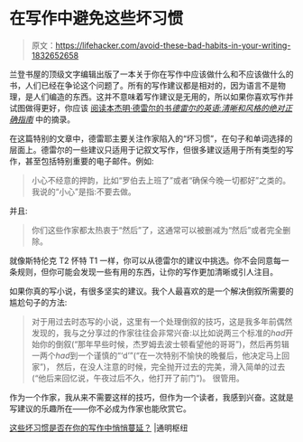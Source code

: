 # 在写作中避免这些坏习惯

> 原文：<https://lifehacker.com/avoid-these-bad-habits-in-your-writing-1832652658>

兰登书屋的顶级文字编辑出版了一本关于你在写作中应该做什么和不应该做什么的书，人们已经在争论这个问题了。所有的写作建议都是相对的，因为语言不是物理，是人们编造的东西。这并不意味着写作建议是无用的，所以如果你喜欢写作并试图做得更好，你应该 [阅读本杰明·德雷尔的书*德雷尔的英语:清晰和风格的绝对正确指南*](https://lithub.com/are-these-bad-habits-creeping-into-your-writing/) 中的摘录。



在这篇特别的文章中，德雷耶主要关注作家陷入的“坏习惯”，在句子和单词选择的层面上。德雷尔的一些建议只适用于记叙文写作，但很多建议适用于所有类型的写作，甚至包括特别重要的电子邮件。例如:

> 小心不经意的押韵，比如“罗伯去上班了”或者“确保今晚一切都好”之类的。我说的“小心”是指:不要去做。

并且:

> 你们这些作家都太热衷于“然后”了，这通常可以被删减为“然后”或者完全删除。

就像斯特伦克 T2 怀特 T1 一样，你可以从德雷尔的建议中挑选。你不会同意每一条规则，但你可能会发现一些有用的东西，让你的写作更加清晰或引人注目。

如果你真的写小说，有很多坚实的建议。我个人最喜欢的是一个解决倒叙所需要的尴尬句子的方法:

> 对于用过去时态写的小说，这里有一个处理倒叙的技巧，这是我多年前偶然发现的，我与之分享过的作家往往会非常兴奋:以比如说两三个标准的*had*开始你的倒叙(“那年早些时候，杰罗姆去波士顿看望他的哥哥”)，然后再剪辑一两个*had*到一个谨慎的“‘d’”(“在一次特别不愉快的晚餐后，他决定马上回家”)， 然后，在没人注意的时候，完全抛开过去的完美，滑入简单的过去(“他后来回忆说，午夜过后不久，他打开了前门”)。 很管用。

作为一个作家，我从来不需要这样的技巧，但作为一个读者，我感到兴奋。这就是写建议的乐趣所在——你不必成为作家也能欣赏它。

[这些坏习惯是否在你的写作中悄悄蔓延？](https://lithub.com/are-these-bad-habits-creeping-into-your-writing/) |通明枢纽